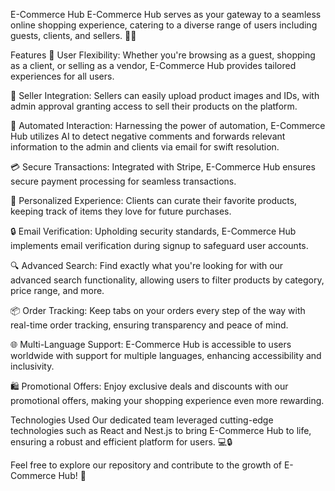 E-Commerce Hub
E-Commerce Hub serves as your gateway to a seamless online shopping experience, catering to a diverse range of users including guests, clients, and sellers. 🛒💼

Features
🛒 User Flexibility: Whether you're browsing as a guest, shopping as a client, or selling as a vendor, E-Commerce Hub provides tailored experiences for all users.

💼 Seller Integration: Sellers can easily upload product images and IDs, with admin approval granting access to sell their products on the platform.

📧 Automated Interaction: Harnessing the power of automation, E-Commerce Hub utilizes AI to detect negative comments and forwards relevant information to the admin and clients via email for swift resolution.

💳 Secure Transactions: Integrated with Stripe, E-Commerce Hub ensures secure payment processing for seamless transactions.

📝 Personalized Experience: Clients can curate their favorite products, keeping track of items they love for future purchases.

🔒 Email Verification: Upholding security standards, E-Commerce Hub implements email verification during signup to safeguard user accounts.

🔍 Advanced Search: Find exactly what you're looking for with our advanced search functionality, allowing users to filter products by category, price range, and more.

📦 Order Tracking: Keep tabs on your orders every step of the way with real-time order tracking, ensuring transparency and peace of mind.

🌐 Multi-Language Support: E-Commerce Hub is accessible to users worldwide with support for multiple languages, enhancing accessibility and inclusivity.

🛍️ Promotional Offers: Enjoy exclusive deals and discounts with our promotional offers, making your shopping experience even more rewarding.

Technologies Used
Our dedicated team leveraged cutting-edge technologies such as React and Nest.js to bring E-Commerce Hub to life, ensuring a robust and efficient platform for users. 💻🔒

Feel free to explore our repository and contribute to the growth of E-Commerce Hub! 🚀



